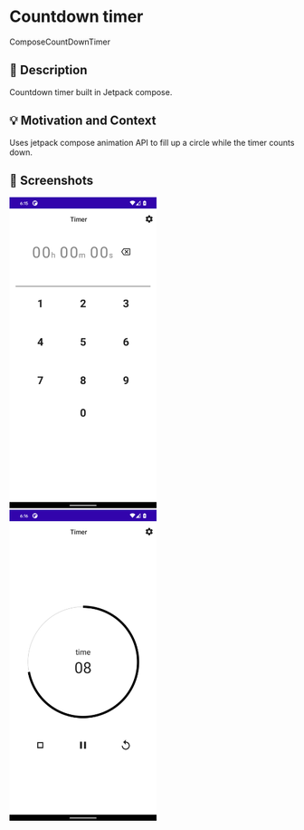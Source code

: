# Countdown timer
ComposeCountDownTimer


## :scroll: Description
Countdown timer built in Jetpack compose.


## :bulb: Motivation and Context
Uses jetpack compose animation API to fill up a circle while the timer counts down.

## :camera_flash: Screenshots
<img src="/results/screenshot_1.png" width="260">&emsp;<img src="/results/screenshot_2.png" width="260">

